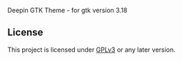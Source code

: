 Deepin GTK Theme - for gtk version 3.18


## License

This project is licensed under [GPLv3](LICENSE) or any later version.
